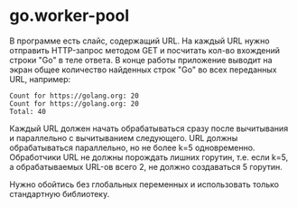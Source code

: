 # go.worker-pool

В программе есть слайс, содержащий URL. На каждый URL нужно отправить HTTP-запрос методом GET
и посчитать кол-во вхождений строки "Go" в теле ответа. В конце работы приложение выводит на экран общее количество
найденных строк "Go" во всех переданных URL, например:

```
Count for https://golang.org: 20
Count for https://golang.org: 20
Total: 40
```

Каждый URL должен начать обрабатываться сразу после вычитывания и параллельно с вычитыванием следующего. URL должны
обрабатываться параллельно, но не более k=5 одновременно. Обработчики URL не должны порождать лишних горутин, т.е. если
k=5, а обрабатываемых URL-ов всего 2, не должно создаваться 5 горутин.

Нужно обойтись без глобальных переменных и использовать только стандартную библиотеку.
